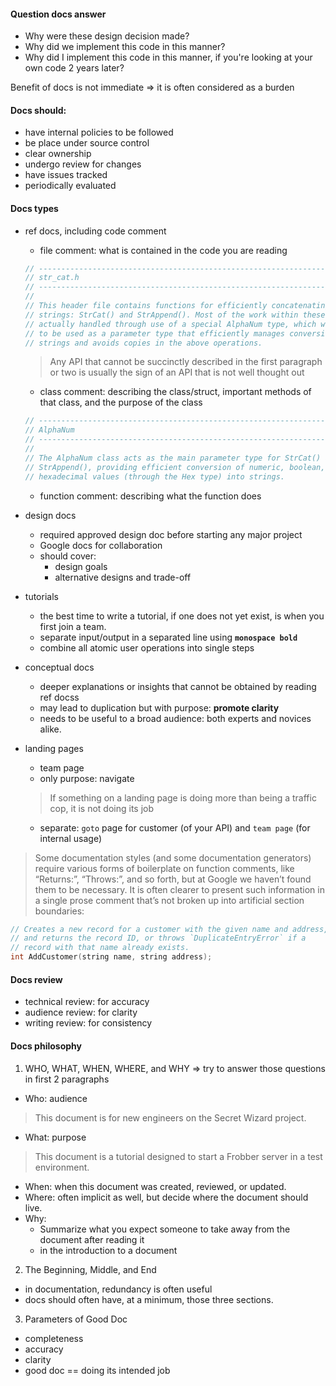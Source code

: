#### Question docs answer
- Why were these design decision made?
- Why did we implement this code in this manner?
- Why did I implement this code in this manner, if you're looking at your own code 2 years later?

Benefit of docs is not immediate => it is often considered as a burden
#### Docs should:
- have internal policies to be followed
- be place under source control
- clear ownership
- undergo review for changes
- have issues tracked
- periodically evaluated

#### Docs types
- ref docs, including code comment
    - file comment: what is contained in the code you are reading
    ```cpp
    // -----------------------------------------------------------------------------
    // str_cat.h
    // -----------------------------------------------------------------------------
    //
    // This header file contains functions for efficiently concatenating and appending
    // strings: StrCat() and StrAppend(). Most of the work within these routines is
    // actually handled through use of a special AlphaNum type, which was designed
    // to be used as a parameter type that efficiently manages conversion to
    // strings and avoids copies in the above operations.
    ```
    > Any API that cannot be succinctly described in the first paragraph or two is usually the sign of an API that is not well thought out
    - class comment: describing the class/struct, important methods of that class, and the purpose of the class
    ```cpp
    // -----------------------------------------------------------------------------
    // AlphaNum
    // -----------------------------------------------------------------------------
    //
    // The AlphaNum class acts as the main parameter type for StrCat() and
    // StrAppend(), providing efficient conversion of numeric, boolean, and
    // hexadecimal values (through the Hex type) into strings.
    ```
    - function comment: describing what the function does
    
- design docs
    - required approved design doc before starting any major project
    - Google docs for collaboration
    - should cover:
        - design goals
        - alternative designs and trade-off
- tutorials
    - the best time to write a tutorial, if one does not yet exist, is when you first join a team.
    - separate input/output in a separated line using **`monospace bold`**
    - combine all atomic user operations into single steps
- conceptual docs
    - deeper explanations or insights that cannot be obtained by reading ref docss
    - may lead to duplication but with purpose: **promote clarity**
    - needs to be useful to a broad audience: both experts and novices alike. 

- landing pages
    - team page
    - only purpose: navigate    
    > If something on a landing page is doing more than being a traffic cop, it is not doing its job
    - separate: `goto` page for customer (of your API) and `team page` (for internal usage)                                                          
                                                                
> Some documentation styles (and some documentation generators) require various forms of boilerplate on function comments, like “Returns:”, “Throws:”, and so forth, but at Google we haven’t found them to be necessary. It is often clearer to present such information in a single prose comment 
>that’s not broken up into artificial section boundaries:

```cpp
// Creates a new record for a customer with the given name and address,
// and returns the record ID, or throws `DuplicateEntryError` if a
// record with that name already exists.
int AddCustomer(string name, string address);
```

#### Docs review
- technical review: for accuracy
- audience review: for clarity
- writing review: for consistency


#### Docs philosophy
1. WHO, WHAT, WHEN, WHERE, and WHY
=> try to answer those questions in first 2 paragraphs 
- Who: audience
> This document is for new engineers on the Secret Wizard project.

- What: purpose
> This document is a tutorial designed to start a Frobber server in a test environment.
- When: when this document was created, reviewed, or updated.
- Where:  often implicit as well, but decide where the document should live.
- Why:
    - Summarize what you expect someone to take away from the document after reading it
    - in the introduction to a document

2. The Beginning, Middle, and End
- in documentation, redundancy is often useful
- docs should often have, at a minimum, those three sections.

3. Parameters of Good Doc
- completeness
- accuracy
- clarity
- good doc == doing its intended job
